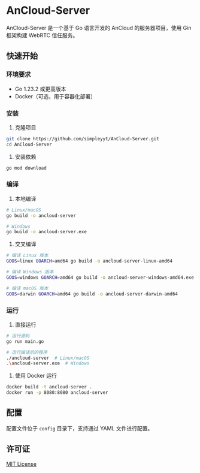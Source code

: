 # AnCloud-Server

AnCloud-Server 是一个基于 Go 语言开发的 AnCloud 的服务器项目，使用 Gin 框架构建 WebRTC 信任服务。

## 快速开始

### 环境要求

- Go 1.23.2 或更高版本
- Docker（可选，用于容器化部署）

### 安装

1. 克隆项目

```bash
git clone https://github.com/simpleyyt/AnCloud-Server.git
cd AnCloud-Server
```

1. 安装依赖

```bash
go mod download
```

### 编译

1. 本地编译

```bash
# Linux/macOS
go build -o ancloud-server

# Windows
go build -o ancloud-server.exe
```

1. 交叉编译

```bash
# 编译 Linux 版本
GOOS=linux GOARCH=amd64 go build -o ancloud-server-linux-amd64

# 编译 Windows 版本
GOOS=windows GOARCH=amd64 go build -o ancloud-server-windows-amd64.exe

# 编译 macOS 版本
GOOS=darwin GOARCH=amd64 go build -o ancloud-server-darwin-amd64
```

### 运行

1. 直接运行

```bash
# 运行源码
go run main.go

# 运行编译后的程序
./ancloud-server  # Linux/macOS
.\ancloud-server.exe  # Windows
```

1. 使用 Docker 运行

```bash
docker build -t ancloud-server .
docker run -p 8080:8080 ancloud-server
```

## 配置

配置文件位于 `config` 目录下，支持通过 YAML 文件进行配置。

## 许可证

[MIT License](LICENSE)

